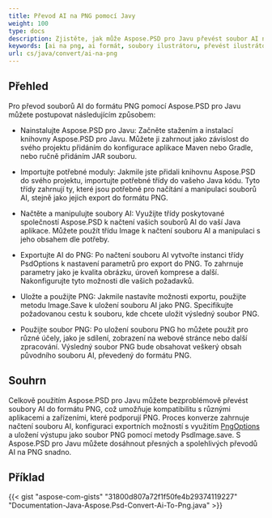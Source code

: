 ```yaml
---
title: Převod AI na PNG pomocí Javy
weight: 100
type: docs
description: Zjistěte, jak může Aspose.PSD pro Javu převést soubor AI na PNG.
keywords: [ai na png, ai formát, soubory ilustrátoru, převést ilustrátor, png, psd api, java, ukázkový kód]
url: cs/java/convert/ai-na-png
---
```


## **Přehled**
Pro převod souborů AI do formátu PNG pomocí Aspose.PSD pro Javu můžete postupovat následujícím způsobem:

- Nainstalujte Aspose.PSD pro Javu: Začněte stažením a instalací knihovny Aspose.PSD pro Javu. Můžete ji zahrnout jako závislost do svého projektu přidáním do konfigurace aplikace Maven nebo Gradle, nebo ručně přidáním JAR souboru.

- Importujte potřebné moduly: Jakmile jste přidali knihovnu Aspose.PSD do svého projektu, importujte potřebné třídy do vašeho Java kódu. Tyto třídy zahrnují ty, které jsou potřebné pro načítání a manipulaci souborů AI, stejně jako jejich export do formátu PNG.

- Načtěte a manipulujte soubory AI: Využijte třídy poskytované společností Aspose.PSD k načtení vašich souborů AI do vaší Java aplikace. Můžete použít třídu Image k načtení souboru AI a manipulaci s jeho obsahem dle potřeby.

- Exportujte AI do PNG: Po načtení souboru AI vytvořte instanci třídy PsdOptions k nastavení parametrů pro export do PNG. To zahrnuje parametry jako je kvalita obrázku, úroveň komprese a další. Nakonfigurujte tyto možnosti dle vašich požadavků.

- Uložte a použijte PNG: Jakmile nastavíte možnosti exportu, použijte metodu Image.Save k uložení souboru AI jako PNG. Specifikujte požadovanou cestu k souboru, kde chcete uložit výsledný soubor PNG.

- Použijte soubor PNG: Po uložení souboru PNG ho můžete použít pro různé účely, jako je sdílení, zobrazení na webové stránce nebo další zpracování. Výsledný soubor PNG bude obsahovat veškerý obsah původního souboru AI, převedený do formátu PNG.

## **Souhrn**
Celkově použitím Aspose.PSD pro Javu můžete bezproblémově převést soubory AI do formátu PNG, což umožňuje kompatibilitu s různými aplikacemi a zařízeními, které podporují PNG. Proces konverze zahrnuje načtení souboru AI, konfiguraci exportních možností s využitím [PngOptions](https://reference.aspose.com/psd/java/com.aspose.psd.imageoptions/pngoptions/) a uložení výstupu jako soubor PNG pomocí metody PsdImage.save. S Aspose.PSD pro Javu můžete dosáhnout přesných a spolehlivých převodů AI na PNG snadno.

## **Příklad**
{{< gist "aspose-com-gists" "31800d807a72f1f50fe4b29374119227" "Documentation-Java-Aspose.Psd-Convert-Ai-To-Png.java" >}}

